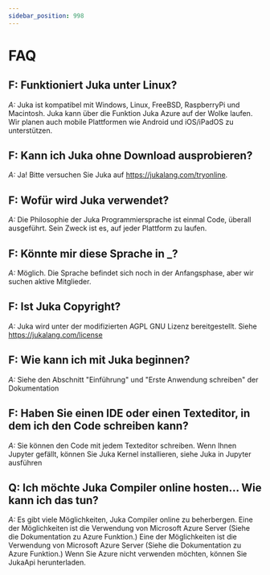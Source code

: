 ```yaml
---
sidebar_position: 998
---
```


# FAQ

## F: Funktioniert Juka unter Linux?
*A:* Juka ist kompatibel mit Windows, Linux, FreeBSD, RaspberryPi und Macintosh. Juka kann über die Funktion Juka Azure auf der Wolke laufen. Wir planen auch mobile Plattformen wie Android und iOS/iPadOS zu unterstützen.

## F: Kann ich Juka ohne Download ausprobieren?
*A:* Ja! Bitte versuchen Sie Juka auf https://jukalang.com/tryonline.

## F: Wofür wird Juka verwendet?
*A:* Die Philosophie der Juka Programmiersprache ist einmal Code, überall ausgeführt. Sein Zweck ist es, auf jeder Plattform zu laufen.

## F: Könnte mir diese Sprache in _?
*A:* Möglich. Die Sprache befindet sich noch in der Anfangsphase, aber wir suchen aktive Mitglieder.

## F: Ist Juka Copyright?
*A:* Juka wird unter der modifizierten AGPL GNU Lizenz bereitgestellt. Siehe https://jukalang.com/license

## F: Wie kann ich mit Juka beginnen?
*A:* Siehe den Abschnitt "Einführung" und "Erste Anwendung schreiben" der Dokumentation

## F: Haben Sie einen IDE oder einen Texteditor, in dem ich den Code schreiben kann?
*A:* Sie können den Code mit jedem Texteditor schreiben. Wenn Ihnen Jupyter gefällt, können Sie Juka Kernel installieren, siehe Juka in Jupyter ausführen

## Q: Ich möchte Juka Compiler online hosten... Wie kann ich das tun?
*A:* Es gibt viele Möglichkeiten, Juka Compiler online zu beherbergen. Eine der Möglichkeiten ist die Verwendung von Microsoft Azure Server (Siehe die Dokumentation zu Azure Funktion.) Eine der Möglichkeiten ist die Verwendung von Microsoft Azure Server (Siehe die Dokumentation zu Azure Funktion.) Wenn Sie Azure nicht verwenden möchten, können Sie JukaApi herunterladen. 